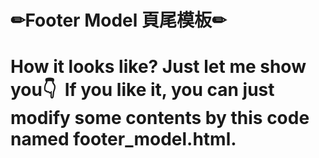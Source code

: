 <h1>✏Footer Model 頁尾模板✏<h1>
How it looks like? Just let me show you👇
<img href="https://i.imgur.com/n7ifytK.png">
If you like it, you can just modify some contents by this code named footer_model.html.
